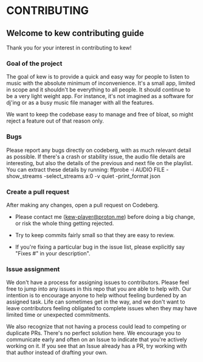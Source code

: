 # CONTRIBUTING

## Welcome to kew contributing guide

Thank you for your interest in contributing to kew!

### Goal of the project

The goal of kew is to provide a quick and easy way for people to listen to music with the absolute minimum of inconvenience.
It's a small app, limited in scope and it shouldn't be everything to all people. It should continue to be a very light weight app.
For instance, it's not imagined as a software for dj'ing or as a busy music file manager with all the features.

We want to keep the codebase easy to manage and free of bloat, so might reject a feature out of that reason only.

### Bugs

Please report any bugs directly on codeberg, with as much relevant detail as possible.
If there's a crash or stability issue, the audio file details are interesting, but also the details of the previous and next file on the playlist. You can extract these details by running:
ffprobe -i AUDIO FILE -show_streams -select_streams a:0 -v quiet -print_format json

### Create a pull request

After making any changes, open a pull request on Codeberg.

- Please contact me (kew-player@proton.me) before doing a big change, or risk the whole thing getting rejected.

- Try to keep commits fairly small so that they are easy to review.

- If you're fixing a particular bug in the issue list, please explicitly say "Fixes #" in your description".

### Issue assignment

We don't have a process for assigning issues to contributors. Please feel free to jump into any issues in this repo that you are able to help with. Our intention is to encourage anyone to help without feeling burdened by an assigned task. Life can sometimes get in the way, and we don't want to leave contributors feeling obligated to complete issues when they may have limited time or unexpected commitments.

We also recognize that not having a process could lead to competing or duplicate PRs. There's no perfect solution here. We encourage you to communicate early and often on an Issue to indicate that you're actively working on it. If you see that an Issue already has a PR, try working with that author instead of drafting your own.
